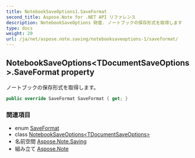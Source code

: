 ```yaml
---
title: NotebookSaveOptions1.SaveFormat
second_title: Aspose.Note for .NET API リファレンス
description: NotebookSaveOptions 財産. ノートブックの保存形式を取得します
type: docs
weight: 20
url: /ja/net/aspose.note.saving/notebooksaveoptions-1/saveformat/
---
```

## NotebookSaveOptions&lt;TDocumentSaveOptions&gt;.SaveFormat property

ノートブックの保存形式を取得します。

```csharp
public override SaveFormat SaveFormat { get; }
```

### 関連項目

* enum [SaveFormat](../../../aspose.note/saveformat/)
* class [NotebookSaveOptions&lt;TDocumentSaveOptions&gt;](../)
* 名前空間 [Aspose.Note.Saving](../../notebooksaveoptions-1/)
* 組み立て [Aspose.Note](../../../)


